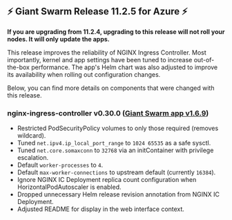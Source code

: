 ## ⚡️ Giant Swarm Release 11.2.5 for Azure ⚡️

**If you are upgrading from 11.2.4, upgrading to this release will not roll your nodes. It will only update the apps.**

This release improves the reliability of NGINX Ingress Controller. Most importantly, kernel and app settings have been tuned to increase out-of-the-box performance. The app's Helm chart was also adjusted to improve its availability when rolling out configuration changes.

Below, you can find more details on components that were changed with this release.

### nginx-ingress-controller v0.30.0 ([Giant Swarm app v1.6.9](https://github.com/giantswarm/nginx-ingress-controller-app/blob/master/CHANGELOG.md#v169-2020-04-22))

- Restricted PodSecurityPolicy volumes to only those required (removes wildcard).
- Tuned `net.ipv4.ip_local_port_range` to `1024 65535` as a safe sysctl.
- Tuned `net.core.somaxconn` to `32768` via an initContainer with privilege escalation.
- Default `worker-processes` to `4`.
- Default `max-worker-connections` to upstream default (currently `16384`).
- Ignore NGINX IC Deployment replica count configuration when HorizontalPodAutoscaler is enabled.
- Dropped unnecessary Helm release revision annotation from NGINX IC Deployment.
- Adjusted README for display in the web interface context.
